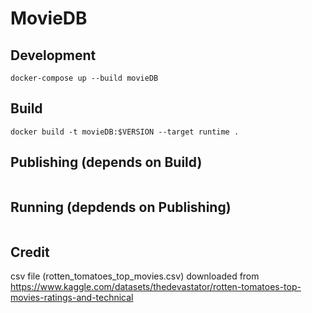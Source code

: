 # MovieDB

## Development

```
docker-compose up --build movieDB
```

## Build

```
docker build -t movieDB:$VERSION --target runtime .
```

## Publishing (depends on Build)

```
```

## Running (depdends on Publishing)

```
```

## Credit

csv file (rotten_tomatoes_top_movies.csv) downloaded from https://www.kaggle.com/datasets/thedevastator/rotten-tomatoes-top-movies-ratings-and-technical